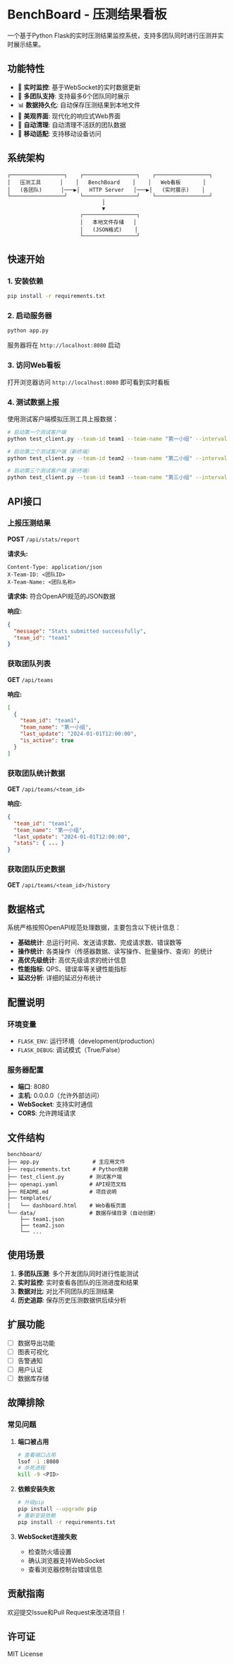 # BenchBoard - 压测结果看板

一个基于Python Flask的实时压测结果监控系统，支持多团队同时进行压测并实时展示结果。

## 功能特性

- 🚀 **实时监控**: 基于WebSocket的实时数据更新
- 👥 **多团队支持**: 支持最多6个团队同时展示
- 📊 **数据持久化**: 自动保存压测结果到本地文件
- 🎨 **美观界面**: 现代化的响应式Web界面
- 🔄 **自动清理**: 自动清理不活跃的团队数据
- 📱 **移动适配**: 支持移动设备访问

## 系统架构

```
┌─────────────────┐    ┌─────────────────┐    ┌─────────────────┐
│   压测工具      │    │   BenchBoard    │    │   Web看板       │
│   (各团队)      │───▶│   HTTP Server   │───▶│   (实时展示)    │
└─────────────────┘    └─────────────────┘    └─────────────────┘
                              │
                              ▼
                       ┌─────────────────┐
                       │   本地文件存储   │
                       │   (JSON格式)    │
                       └─────────────────┘
```

## 快速开始

### 1. 安装依赖

```bash
pip install -r requirements.txt
```

### 2. 启动服务器

```bash
python app.py
```

服务器将在 `http://localhost:8080` 启动

### 3. 访问Web看板

打开浏览器访问 `http://localhost:8080` 即可看到实时看板

### 4. 测试数据上报

使用测试客户端模拟压测工具上报数据：

```bash
# 启动第一个测试客户端
python test_client.py --team-id team1 --team-name "第一小组" --interval 30

# 启动第二个测试客户端（新终端）
python test_client.py --team-id team2 --team-name "第二小组" --interval 25

# 启动第三个测试客户端（新终端）
python test_client.py --team-id team3 --team-name "第三小组" --interval 35
```

## API接口

### 上报压测结果

**POST** `/api/stats/report`

**请求头:**
```
Content-Type: application/json
X-Team-ID: <团队ID>
X-Team-Name: <团队名称>
```

**请求体:** 符合OpenAPI规范的JSON数据

**响应:**
```json
{
  "message": "Stats submitted successfully",
  "team_id": "team1"
}
```

### 获取团队列表

**GET** `/api/teams`

**响应:**
```json
[
  {
    "team_id": "team1",
    "team_name": "第一小组",
    "last_update": "2024-01-01T12:00:00",
    "is_active": true
  }
]
```

### 获取团队统计数据

**GET** `/api/teams/<team_id>`

**响应:**
```json
{
  "team_id": "team1",
  "team_name": "第一小组",
  "last_update": "2024-01-01T12:00:00",
  "stats": { ... }
}
```

### 获取团队历史数据

**GET** `/api/teams/<team_id>/history`

## 数据格式

系统严格按照OpenAPI规范处理数据，主要包含以下统计信息：

- **基础统计**: 总运行时间、发送请求数、完成请求数、错误数等
- **操作统计**: 各类操作（传感器数据、读写操作、批量操作、查询）的统计
- **高优先级统计**: 高优先级请求的统计信息
- **性能指标**: QPS、错误率等关键性能指标
- **延迟分析**: 详细的延迟分布统计

## 配置说明

### 环境变量

- `FLASK_ENV`: 运行环境（development/production）
- `FLASK_DEBUG`: 调试模式（True/False）

### 服务器配置

- **端口**: 8080
- **主机**: 0.0.0.0（允许外部访问）
- **WebSocket**: 支持实时通信
- **CORS**: 允许跨域请求

## 文件结构

```
benchboard/
├── app.py                 # 主应用文件
├── requirements.txt       # Python依赖
├── test_client.py        # 测试客户端
├── openapi.yaml          # API规范文档
├── README.md             # 项目说明
├── templates/
│   └── dashboard.html    # Web看板页面
└── data/                 # 数据存储目录（自动创建）
    ├── team1.json
    ├── team2.json
    └── ...
```

## 使用场景

1. **多团队压测**: 多个开发团队同时进行性能测试
2. **实时监控**: 实时查看各团队的压测进度和结果
3. **数据对比**: 对比不同团队的压测结果
4. **历史追踪**: 保存历史压测数据供后续分析

## 扩展功能

- [ ] 数据导出功能
- [ ] 图表可视化
- [ ] 告警通知
- [ ] 用户认证
- [ ] 数据库存储

## 故障排除

### 常见问题

1. **端口被占用**
   ```bash
   # 查看端口占用
   lsof -i :8080
   # 杀死进程
   kill -9 <PID>
   ```

2. **依赖安装失败**
   ```bash
   # 升级pip
   pip install --upgrade pip
   # 重新安装依赖
   pip install -r requirements.txt
   ```

3. **WebSocket连接失败**
   - 检查防火墙设置
   - 确认浏览器支持WebSocket
   - 查看浏览器控制台错误信息

## 贡献指南

欢迎提交Issue和Pull Request来改进项目！

## 许可证

MIT License 